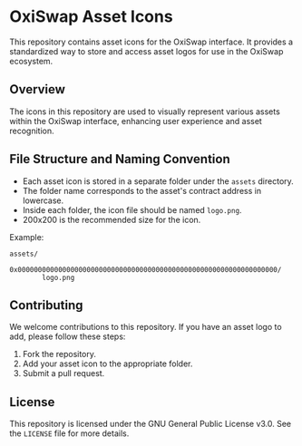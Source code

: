 # OxiSwap Asset Icons

This repository contains asset icons for the OxiSwap interface. It provides a standardized way to store and access asset logos for use in the OxiSwap ecosystem.

## Overview

The icons in this repository are used to visually represent various assets within the OxiSwap interface, enhancing user experience and asset recognition.

## File Structure and Naming Convention

- Each asset icon is stored in a separate folder under the `assets` directory.
- The folder name corresponds to the asset's contract address in lowercase.
- Inside each folder, the icon file should be named `logo.png`.
- 200x200 is the recommended size for the icon.

Example:

```
assets/
    0x0000000000000000000000000000000000000000000000000000000000000000/
        logo.png
```

## Contributing

We welcome contributions to this repository. If you have an asset logo to add, please follow these steps:

1. Fork the repository.
2. Add your asset icon to the appropriate folder.
3. Submit a pull request.

## License

This repository is licensed under the GNU General Public License v3.0. See the `LICENSE` file for more details.
